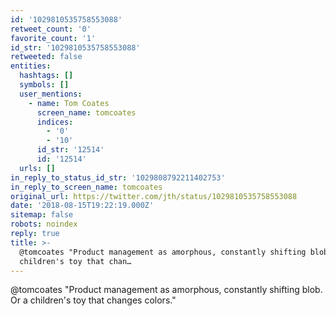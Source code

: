 ```yaml
---
id: '1029810535758553088'
retweet_count: '0'
favorite_count: '1'
id_str: '1029810535758553088'
retweeted: false
entities:
  hashtags: []
  symbols: []
  user_mentions:
    - name: Tom Coates
      screen_name: tomcoates
      indices:
        - '0'
        - '10'
      id_str: '12514'
      id: '12514'
  urls: []
in_reply_to_status_id_str: '1029808792211402753'
in_reply_to_screen_name: tomcoates
original_url: https://twitter.com/jth/status/1029810535758553088
date: '2018-08-15T19:22:19.000Z'
sitemap: false
robots: noindex
reply: true
title: >-
  @tomcoates "Product management as amorphous, constantly shifting blob. Or a
  children's toy that chan…
---
```


@tomcoates "Product management as amorphous, constantly shifting blob. Or a children's toy that changes colors."
